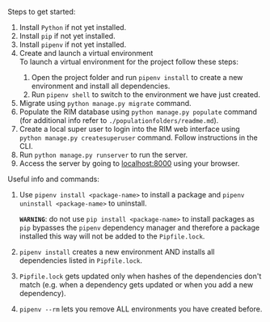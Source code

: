 Steps to get started:
1. Install `Python` if not yet installed.
2. Install `pip` if not yet installed.
3. Install `pipenv` if not yet installed.
4. Create and launch a virtual environment <br/>
<tab/>To launch a virtual environment for the project follow these steps:
    1. Open the project folder and run `pipenv install` to create a new environment and install all dependencies.
    2. Run `pipenv shell` to switch to the environment we have just created.
5. Migrate using `python manage.py migrate` command.
6. Populate the RIM database using `python manage.py populate` command (for additional info refer to `./populationfolders/readme.md`).
7. Create a local super user to login into the RIM web interface using `python manage.py createsuperuser` command. Follow instructions in the CLI.
8. Run `python manage.py runserver` to run the  server.
9. Access the server by going to [localhost:8000](http://localhost:8000) using your browser.


Useful info and commands:
1.  Use `pipenv install <package-name>` to install a package
    and `pipenv uninstall <package-name>` to uninstall.

    **`WARNING`**: do not use `pip install <package-name>` to install packages as `pip` bypasses the `pipenv` dependency manager and therefore a package installed this way will not be added to the `Pipfile.lock`.

2. `pipenv install` creates a new environment AND installs all dependencies listed in `Pipfile.lock`.
3. `Pipfile.lock` gets updated only when hashes of the dependencies don't match (e.g. when a dependency gets updated or when you add a new dependency).
4. `pipenv --rm` lets you remove ALL environments you have created before.


 